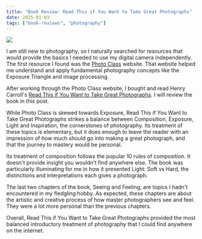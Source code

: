 ```yaml
---
title: "Book Review: Read This if You Want to Take Great Photographs"
date: 2025-01-03
tags: ["book-reviews", "photography"]
---
```


![](https://i.imgur.com/beDpqXZ.jpg)

I am still new to photography, so I naturally searched for resources that would provide the basics I needed to use my digital camera independently. The first resource I found was the [Photo Class](http://www.r-photoclass.com/) website. That website helped me understand and apply fundamental photography concepts like the Exposure Triangle and image processing.

After working through the Photo Class website, I bought and read Henry Carroll's [Read This if You Want to Take Great Photographs](https://amzn.eu/d/88I2Rxw). I will review the book in this post.

While Photo Class is skewed towards Exposure, Read This if You Want to Take Great Photographs strikes a balance between Composition, Exposure, Light and Inspiration, the cornerstones of photography. Its treatment of these topics is elementary, but it does enough to leave the reader with an impression of how much should go into making a great photograph, and that the journey to mastery would be personal.

Its treatment of composition follows the popular 10 rules of composition. It doesn't provide insight you wouldn't find anywhere else. The book was particularly illuminating for me in how it presented Light: Soft vs Hard, the distinctions and interpretations each gives a photograph.

The last two chapters of the book, Seeing and Feeling, are topics I hadn't encountered in my fledgling hobby. As expected, these chapters are about the artistic and creative process of how master photographers see and feel. They were a lot more personal than the previous chapters.

Overall, Read This if You Want to Take Great Photographs provided the most balanced introductory treatment of photography that I could find anywhere on the internet.
